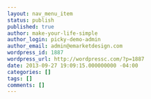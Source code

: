 ```yaml
---
layout: nav_menu_item
status: publish
published: true
author: make-your-life-simple
author_login: picky-demo-admin
author_email: admin@emarketdesign.com
wordpress_id: 1887
wordpress_url: http://wordpressc.com/?p=1887
date: 2013-09-27 19:09:15.000000000 -04:00
categories: []
tags: []
comments: []
---
```

 
